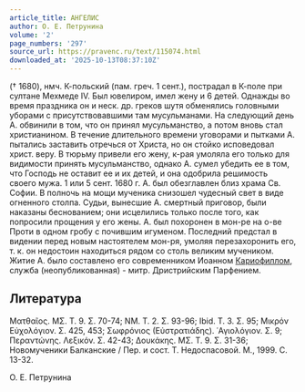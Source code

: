 ```yaml
---
article_title: АНГЕЛИС
author: О. Е. Петрунина
volume: '2'
page_numbers: '297'
source_url: https://pravenc.ru/text/115074.html
downloaded_at: '2025-10-13T08:37:10Z'
---
```


(† 1680), нмч. К-польский (пам. греч. 1 сент.), пострадал в К-поле при султане Мехмеде IV. Был ювелиром, имел жену и 6 детей. Однажды во время праздника он и неск. др. греков шутя обменялись головными уборами с присутствовавшими там мусульманами. На следующий день А. обвинили в том, что он принял мусульманство, а потом вновь стал христианином. В течение длительного времени уговорами и пытками А. пытались заставить отречься от Христа, но он стойко исповедовал христ. веру. В тюрьму привели его жену, к-рая умоляла его только для видимости принять мусульманство, однако А. сумел убедить ее в том, что Господь не оставит ее и их детей, и она одобрила решимость своего мужа. 1 или 5 сент. 1680 г. А. был обезглавлен близ храма Св. Софии. В полночь на мощи мученика снизошел чудесный свет в виде огненного столпа. Судьи, вынесшие А. смертный приговор, были наказаны беснованием; они исцелились только после того, как попросили прощения у его жены. А. был похоронен в мон-ре на о-ве Проти в одном гробу с почившим игуменом. Последний предстал в видении перед новым настоятелем мон-ря, умоляя перезахоронить его, т. к. он недостоин находиться рядом со столь великим мучеником. Житие А. было составлено его современником Иоанном [Кариофиллом](https://pravenc.ru/text/Кариофилл.html), служба (неопубликованная) - митр. Дристрийским Парфением.

## Литература

Ματθαῖος. ΜΣ. Τ. 9. Σ. 70-74; ΝΜ. Τ. 2. Σ. 93-96; Ibid. Τ. 3. Σ. 95; Μικρόν Εὐχολόγιον. Σ. 425, 453; Σωφρόνιος (Εὐστρατιάδης). ῾Αγιολόγιον. 
Σ. 9; Περαντώνης. Λεξικόν. Σ. 42-43; Δουκάκης. ΜΣ. Τ. 9. Σ. 31-36; Новомученики Балканские / Пер. и сост. Т. Недоспасовой. М., 1999. С. 13-32.

О. Е. Петрунина
